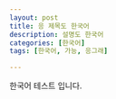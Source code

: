 ```yaml
---
layout: post
title: 응 제목도 한국어
description: 설명도 한국어
categories: [한국어]
tags: [한국어, 가능, 응그래]

---
```

한국어 테스트 입니다.
